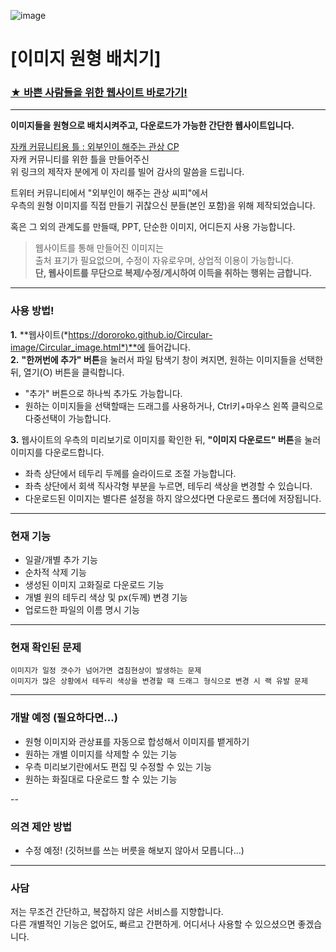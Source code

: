 ![image](https://github.com/user-attachments/assets/3ac2f206-2f4d-4543-a82b-c1dd49c7b81d)


# [이미지 원형 배치기]

### **[★ 바쁜 사람들을 위한 웹사이트 바로가기!](https://dororoko.github.io/Circular-image/Circular_image.html)**  

  
---

  
**이미지들을 원형으로 배치시켜주고, 다운로드가 가능한 간단한 웹사이트입니다.**

[자캐 커뮤니티용 틀 : 외부인이 해주는 관상 CP](https://x.com/_dazzl1ng/status/1758520524601438382)  
자캐 커뮤니티를 위한 틀을 만들어주신  
위 링크의 제작자 분에게 이 자리를 빌어 감사의 말씀을 드립니다.  

트위터 커뮤니티에서 "외부인이 해주는 관상 씨피"에서  
우측의 원형 이미지를 직접 만들기 귀찮으신 분들(본인 포함)을 위해 제작되었습니다.  

혹은 그 외의 관계도를 만들때, PPT, 단순한 이미지, 어디든지 사용 가능합니다.

> 웹사이트를 통해 만들어진 이미지는  
> 출처 표기가 필요없으며, 수정이 자유로우며, 상업적 이용이 가능합니다.  
> **단, 웹사이트를 무단으로 복제/수정/게시하여 이득을 취하는 행위는 금합니다.**  


---


### 사용 방법!
**1.** **웹사이트(*https://dororoko.github.io/Circular-image/Circular_image.html*)**에 들어갑니다.  
**2.** **"한꺼번에 추가" 버튼**을 눌러서 파일 탐색기 창이 켜지면, 원하는 이미지들을 선택한 뒤, 열기(O) 버튼을 클릭합니다.  
- "추가" 버튼으로 하나씩 추가도 가능합니다.  
- 원하는 이미지들을 선택할때는 드래그를 사용하거나, Ctrl키+마우스 왼쪽 클릭으로 다중선택이 가능합니다.  

**3.** 웹사이트의 우측의 미리보기로 이미지를 확인한 뒤, **"이미지 다운로드" 버튼**을 눌러 이미지를 다운로드합니다.  
- 좌측 상단에서 테두리 두께를 슬라이드로 조절 가능합니다.  
- 좌측 상단에서 회색 직사각형 부분을 누르면, 테두리 색상을 변경할 수 있습니다.  
- 다운로드된 이미지는 별다른 설정을 하지 않으셨다면 다운로드 폴더에 저장됩니다.  


---


### 현재 기능

 - 일괄/개별 추가 기능
 - 순차적 삭제 기능
 - 생성된 이미지 고화질로 다운로드 기능
 - 개별 원의 테두리 색상 및 px(두께) 변경 기능
 - 업로드한 파일의 이름 명시 기능


---


### 현재 확인된 문제

    이미지가 일정 갯수가 넘어가면 겹침현상이 발생하는 문제
    이미지가 많은 상황에서 테두리 색상을 변경할 때 드래그 형식으로 변경 시 랙 유발 문제


---


### 개발 예정 (필요하다면...)
- 원형 이미지와 관상표를 자동으로 합성해서 이미지를 뱉게하기
- 원하는 개별 이미지를 삭제할 수 있는 기능
- 우측 미리보기란에서도 편집 밎 수정할 수 있는 기능
- 원하는 화질대로 다운로드 할 수 있는 기능


--


### 의견 제안 방법
- 수정 예정! (깃허브를 쓰는 버릇을 해보지 않아서 모릅니다...)

---

### 사담

저는 무조건 간단하고, 복잡하지 않은 서비스를 지향합니다.  
다른 개별적인 기능은 없어도, 빠르고 간편하게. 어디서나 사용할 수 있으셨으면 좋겠습니다.  







